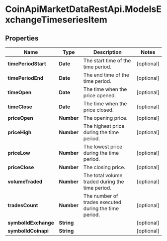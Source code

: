 # CoinApiMarketDataRestApi.ModelsExchangeTimeseriesItem

## Properties

Name | Type | Description | Notes
------------ | ------------- | ------------- | -------------
**timePeriodStart** | **Date** | The start time of the time period. | [optional] 
**timePeriodEnd** | **Date** | The end time of the time period. | [optional] 
**timeOpen** | **Date** | The time when the price opened. | [optional] 
**timeClose** | **Date** | The time when the price closed. | [optional] 
**priceOpen** | **Number** | The opening price. | [optional] 
**priceHigh** | **Number** | The highest price during the time period. | [optional] 
**priceLow** | **Number** | The lowest price during the time period. | [optional] 
**priceClose** | **Number** | The closing price. | [optional] 
**volumeTraded** | **Number** | The total volume traded during the time period. | [optional] 
**tradesCount** | **Number** | The number of trades executed during the time period. | [optional] 
**symbolIdExchange** | **String** |  | [optional] 
**symbolIdCoinapi** | **String** |  | [optional] 


